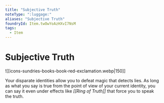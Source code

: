 ```yaml
---
title: "Subjective Truth"
noteType: ":luggage:"
aliases: "Subjective Truth"
foundryId: Item.twOwYoAzHXvI7NsM
tags:
  - Item
---
```


# Subjective Truth
![[icons-sundries-books-book-red-exclamation.webp|150]]

Your disparate identities allow you to defeat magic that detects lies. As long as what you say is true from the point of view of your current identity, you can say it even under effects like _[[Ring of Truth]]_ that force you to speak the truth.
